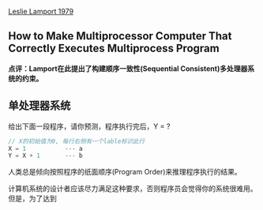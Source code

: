 [Leslie Lamport 1979](http://research.microsoft.com/en-us/um/people/lamport/pubs/multi.pdf)

How to Make Multiprocessor Computer That Correctly Executes Multiprocess Program
----

**点评：Lamport在此提出了构建顺序一致性(Sequential Consistent)多处理器系统的约束。**

## 单处理器系统
给出下面一段程序，请你预测，程序执行完后，Y = ?
```c++
// X的初始值为0, 每行右侧有一个lable标识此行
X = 1           --- a
Y = X + 1       --- b
```
人类总是倾向按照程序的纸面顺序(Program Order)来推理程序执行的结果。

计算机系统的设计者应该尽力满足这种要求，否则程序员会觉得你的系统很难用。但是，为了达到
